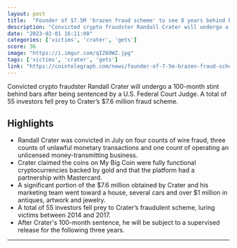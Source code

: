 ```yaml
---
layout: post
title:  "Founder of $7.5M 'brazen fraud scheme' to see 8 years behind bars"
description: "Convicted crypto fraudster Randall Crater will undergo a 100-month stint behind bars after being sentenced by a U.S. Federal Court Judge. A total of 55 investors fell prey to Crater’s $7.6 million fraud scheme."
date: "2023-02-01 16:11:00"
categories: ['victims', 'crater', 'gets']
score: 36
image: "https://i.imgur.com/qIZ69WZ.jpg"
tags: ['victims', 'crater', 'gets']
link: "https://cointelegraph.com/news/founder-of-7-5m-brazen-fraud-scheme-to-see-8-years-behind-bars"
---
```


Convicted crypto fraudster Randall Crater will undergo a 100-month stint behind bars after being sentenced by a U.S. Federal Court Judge. A total of 55 investors fell prey to Crater’s $7.6 million fraud scheme.

## Highlights

- Randall Crater was convicted in July on four counts of wire fraud, three counts of unlawful monetary transactions and one count of operating an unlicensed money-transmitting business.
- Crater claimed the coins on My Big Coin were fully functional cryptocurrencies backed by gold and that the platform had a partnership with Mastercard.
- A significant portion of the $7.6 million obtained by Crater and his marketing team went toward a house, several cars and over $1 million in antiques, artwork and jewelry.
- A total of 55 investors fell prey to Crater’s fraudulent scheme, luring victims between 2014 and 2017.
- After Crater's 100-month sentence, he will be subject to a supervised release for the following three years.

---
